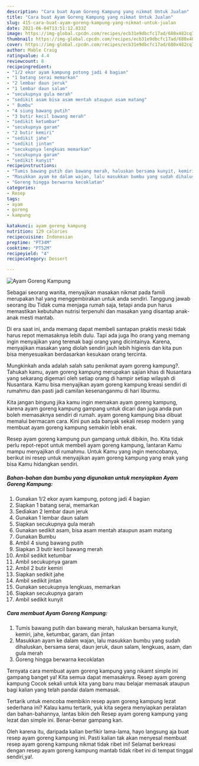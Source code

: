 ```yaml
---
description: "Cara buat Ayam Goreng Kampung yang nikmat Untuk Jualan"
title: "Cara buat Ayam Goreng Kampung yang nikmat Untuk Jualan"
slug: 415-cara-buat-ayam-goreng-kampung-yang-nikmat-untuk-jualan
date: 2021-06-04T13:51:12.833Z
image: https://img-global.cpcdn.com/recipes/ecb31e9dbcfc17ad/680x482cq70/ayam-goreng-kampung-foto-resep-utama.jpg
thumbnail: https://img-global.cpcdn.com/recipes/ecb31e9dbcfc17ad/680x482cq70/ayam-goreng-kampung-foto-resep-utama.jpg
cover: https://img-global.cpcdn.com/recipes/ecb31e9dbcfc17ad/680x482cq70/ayam-goreng-kampung-foto-resep-utama.jpg
author: Mable Craig
ratingvalue: 4.4
reviewcount: 8
recipeingredient:
- "1/2 ekor ayam kampung potong jadi 4 bagian"
- "1 batang serai memarkan"
- "2 lembar daun jeruk"
- "1 lembar daun salam"
- "secukupnya gula merah"
- "sedikit asam bisa asam mentah ataupun asam matang"
- " Bumbu"
- "4 siung bawang putih"
- "3 butir kecil bawang merah"
- "sedikit ketumbar"
- "secukupnya garam"
- "2 butir kemiri"
- "sedikit jahe"
- "sedikit jintan"
- "secukupnya lengkuas memarkan"
- "secukupnya garam"
- "sedikit kunyit"
recipeinstructions:
- "Tumis bawang putih dan bawang merah, haluskan bersama kunyit, kemiri, jahe, ketumbar, garam, dan jintan"
- "Masukkan ayam ke dalam wajan, lalu masukkan bumbu yang sudah dihaluskan, bersama serai, daun jeruk, daun salam, lengkuas, asam, dan gula merah"
- "Goreng hingga berwarna kecoklatan"
categories:
- Resep
tags:
- ayam
- goreng
- kampung

katakunci: ayam goreng kampung 
nutrition: 129 calories
recipecuisine: Indonesian
preptime: "PT34M"
cooktime: "PT52M"
recipeyield: "4"
recipecategory: Dessert

---
```



![Ayam Goreng Kampung](https://img-global.cpcdn.com/recipes/ecb31e9dbcfc17ad/680x482cq70/ayam-goreng-kampung-foto-resep-utama.jpg)

Sebagai seorang wanita, menyajikan masakan nikmat pada famili merupakan hal yang menggembirakan untuk anda sendiri. Tanggung jawab seorang ibu Tidak cuma menjaga rumah saja, tetapi anda pun harus memastikan kebutuhan nutrisi terpenuhi dan masakan yang disantap anak-anak mesti mantab.

Di era  saat ini, anda memang dapat membeli santapan praktis meski tidak harus repot memasaknya lebih dulu. Tapi ada juga lho orang yang memang ingin menyajikan yang terenak bagi orang yang dicintainya. Karena, menyajikan masakan yang diolah sendiri jauh lebih higienis dan kita pun bisa menyesuaikan berdasarkan kesukaan orang tercinta. 



Mungkinkah anda adalah salah satu penikmat ayam goreng kampung?. Tahukah kamu, ayam goreng kampung merupakan sajian khas di Nusantara yang sekarang digemari oleh setiap orang di hampir setiap wilayah di Nusantara. Kamu bisa menyajikan ayam goreng kampung kreasi sendiri di rumahmu dan pasti jadi camilan kesenanganmu di hari liburmu.

Kita jangan bingung jika kamu ingin memakan ayam goreng kampung, karena ayam goreng kampung gampang untuk dicari dan juga anda pun boleh memasaknya sendiri di rumah. ayam goreng kampung bisa dibuat memalui bermacam cara. Kini pun ada banyak sekali resep modern yang membuat ayam goreng kampung semakin lebih enak.

Resep ayam goreng kampung pun gampang untuk dibikin, lho. Kita tidak perlu repot-repot untuk membeli ayam goreng kampung, lantaran Kamu mampu menyajikan di rumahmu. Untuk Kamu yang ingin mencobanya, berikut ini resep untuk menyajikan ayam goreng kampung yang enak yang bisa Kamu hidangkan sendiri.

<!--inarticleads1-->

##### Bahan-bahan dan bumbu yang digunakan untuk menyiapkan Ayam Goreng Kampung:

1. Gunakan 1/2 ekor ayam kampung, potong jadi 4 bagian
1. Siapkan 1 batang serai, memarkan
1. Sediakan 2 lembar daun jeruk
1. Gunakan 1 lembar daun salam
1. Siapkan secukupnya gula merah
1. Gunakan sedikit asam, bisa asam mentah ataupun asam matang
1. Gunakan  Bumbu
1. Ambil 4 siung bawang putih
1. Siapkan 3 butir kecil bawang merah
1. Ambil sedikit ketumbar
1. Ambil secukupnya garam
1. Ambil 2 butir kemiri
1. Siapkan sedikit jahe
1. Ambil sedikit jintan
1. Gunakan secukupnya lengkuas, memarkan
1. Siapkan secukupnya garam
1. Ambil sedikit kunyit




<!--inarticleads2-->

##### Cara membuat Ayam Goreng Kampung:

1. Tumis bawang putih dan bawang merah, haluskan bersama kunyit, kemiri, jahe, ketumbar, garam, dan jintan
1. Masukkan ayam ke dalam wajan, lalu masukkan bumbu yang sudah dihaluskan, bersama serai, daun jeruk, daun salam, lengkuas, asam, dan gula merah
1. Goreng hingga berwarna kecoklatan




Ternyata cara membuat ayam goreng kampung yang nikamt simple ini gampang banget ya! Kita semua dapat memasaknya. Resep ayam goreng kampung Cocok sekali untuk kita yang baru mau belajar memasak ataupun bagi kalian yang telah pandai dalam memasak.

Tertarik untuk mencoba membikin resep ayam goreng kampung lezat sederhana ini? Kalau kamu tertarik, yuk kita segera menyiapkan peralatan dan bahan-bahannya, lantas bikin deh Resep ayam goreng kampung yang lezat dan simple ini. Benar-benar gampang kan. 

Oleh karena itu, daripada kalian berfikir lama-lama, hayo langsung aja buat resep ayam goreng kampung ini. Pasti kalian tak akan menyesal membuat resep ayam goreng kampung nikmat tidak ribet ini! Selamat berkreasi dengan resep ayam goreng kampung mantab tidak ribet ini di tempat tinggal sendiri,ya!.

